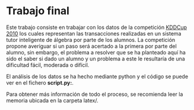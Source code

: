 # Trabajo final
Este trabajo consiste en trabajar con los datos de la competición [KDDCup 2010](https://pslcdatashop.web.cmu.edu/KDDCup/) los cuales representan las transacciones realizadas en un sistema tutor inteligente de álgebra por parte de los alumnos. La competición propone averiguar si un paso será acertado a la primera por parte del alumno, sin embargo, el problema a resolver que se ha planteado aquí ha sido el saber si dado un alumno y un problema a este le resultaría de una dificultad fácil, moderada o difícil.

El análisis de los datos se ha hecho mediante python y el código se puede ver en el fichero **script.py:**.

Para obtener más información de todo el proceso, se recomienda leer la memoria ubicada en la carpeta latex/.
